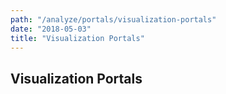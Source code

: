 ```yaml
---
path: "/analyze/portals/visualization-portals"
date: "2018-05-03"
title: "Visualization Portals"
---
```


## Visualization Portals
